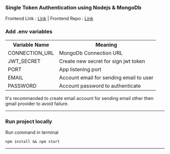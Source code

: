 ### Single Token Authentication using Nodejs & MongoDb

Frontend Link : <a href="https://react-auth-example.herokuapp.com/">Link</a> | Frontend Repo : <a href="https://github.com/Amarpsp10/react-auth-example">Link</a>

### Add .env variables

<table>
  <th>Variable Name</th><th>Meaning</th>
  <tr><td>CONNECTION_URL</td> <td>MongoDb Connection URL</td></tr>
  <tr><td>JWT_SECRET</td> <td>Create new secret for sign jwt token</td></tr>
  <tr><td>PORT</td> <td>App listening port</td></tr>
  <tr><td>EMAIL</td> <td>Account email for sending email to user</td></tr>
  <tr><td>PASSWORD</td> <td>Account password to authenticate</td></tr>
</table>

It's recommanded to create email account for sending email other then gmail provider to avoid failure.
<hr/>

### Run project locally
Run command in terminal

    npm install && npm start
<hr/>
